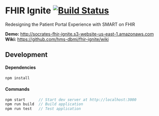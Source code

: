 # FHIR Ignite  [![Build Status](https://travis-ci.org/hms-dbmi/fhir-ignite.svg?branch=master)](https://travis-ci.org/hms-dbmi/fhir-ignite)
Redesigning the Patient Portal Experience with SMART on FHIR

**Demo:** http://socrates-fhir-ignite.s3-website-us-east-1.amazonaws.com
**Wiki:** https://github.com/hms-dbmi/fhir-ignite/wiki

## Development

#### Dependencies

```bash
npm install
```

#### Commands

```JavaScript
npm start      // Start dev server at http://localhost:3000
npm run build  // Build application
npm run test   // Test application
```
